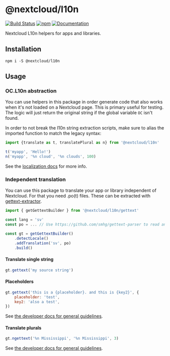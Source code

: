 # @nextcloud/l10n

[![Build Status](https://travis-ci.com/nextcloud/nextcloud-l10n.svg?branch=master)](https://travis-ci.com/nextcloud/nextcloud-l10n)
[![npm](https://img.shields.io/npm/v/@nextcloud/l10n.svg)](https://www.npmjs.com/package/@nextcloud/l10n)
[![Documentation](https://img.shields.io/badge/Documentation-online-brightgreen)](https://nextcloud.github.io/nextcloud-l10n/)

Nextcloud L10n helpers for apps and libraries.

## Installation

```
npm i -S @nextcloud/l10n
```

## Usage

### OC.L10n abstraction

You can use helpers in this package in order generate code that also works when it's not loaded on a Nextcloud page. This is primary useful for testing. The logic will just return the original string if the global variable `OC` isn't found.

In order to not break the l10n string extraction scripts, make sure to alias the imported function to match the legacy syntax:

```js
import {translate as t, translatePlural as n} from '@nextcloud/l10n'

t('myapp', 'Hello!')
n('myapp', '%n cloud', '%n clouds', 100)
```

See the [localization docs](https://docs.nextcloud.com/server/stable/developer_manual/app/view/l10n.html) for more info.

### Independent translation

You can use this package to translate your app or library independent of Nextcloud. For that you need .po(t) files. These can be extracted with [gettext-extractor](https://github.com/lukasgeiter/gettext-extractor).

```js
import { getGettextBuilder } from '@nextcloud/l10n/gettext'

const lang = 'sv'
const po = ... // Use https://github.com/smhg/gettext-parser to read and convert your .po(t) file

const gt = getGettextBuilder()
    .detectLocale()
    .addTranslation('sv', po)
    .build()
```

#### Translate single string

```js
gt.gettext('my source string')
```

#### Placeholders

```js
gt.gettext('this is a {placeholder}. and this is {key2}', {
    placeholder: 'test',
    key2: 'also a test',
})
```

See [the developer docs for general guidelines](https://docs.nextcloud.com/server/latest/developer_manual/app/view/l10n.html).

#### Translate plurals

```js
gt.ngettext('%n Mississippi', '%n Mississippi', 3)
```

See [the developer docs for general guidelines](https://docs.nextcloud.com/server/latest/developer_manual/app/view/l10n.html).
